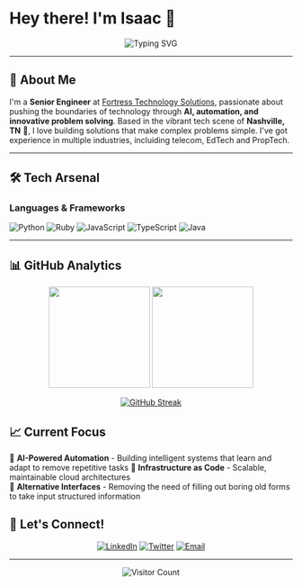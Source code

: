 # Hey there! I'm Isaac 👋

<div align="center">
  
![Typing SVG](https://readme-typing-svg.herokuapp.com?font=Fira+Code&size=30&duration=3000&pause=1000&color=00D4FF&center=true&vCenter=true&width=600&lines=Senior+Engineer+%40+Fortress+Tech;AI+%26+Automation+Enthusiast;Problem+Solver+%26+Code+Craftsman;Nashville+Based+Developer)

</div>

---

## 🚀 About Me

I'm a **Senior Engineer** at [Fortress Technology Solutions](https://github.com/fortress-technology-solutions), passionate about pushing the boundaries of technology through **AI, automation, and innovative problem solving**. Based in the vibrant tech scene of **Nashville, TN** 🎸, I love building solutions that make complex problems simple. I've got experience in multiple industries, incluiding telecom, EdTech and PropTech.

---

## 🛠️ Tech Arsenal

### **Languages & Frameworks**
<p align="left">
<img src="https://img.shields.io/badge/Python-3776AB?style=for-the-badge&logo=python&logoColor=white" alt="Python"/>
<img src="https://img.shields.io/badge/Ruby-CC342D?style=for-the-badge&logo=ruby&logoColor=white" alt="Ruby"/>
<img src="https://img.shields.io/badge/JavaScript-F7DF1E?style=for-the-badge&logo=javascript&logoColor=black" alt="JavaScript"/>
<img src="https://img.shields.io/badge/TypeScript-007ACC?style=for-the-badge&logo=typescript&logoColor=white" alt="TypeScript"/>
<img src="https://img.shields.io/badge/Java-ED8B00?style=for-the-badge&logo=java&logoColor=white" alt="Java"/>
</p>

---

## 📊 GitHub Analytics

<div align="center">
  
<img height="180em" src="https://github-readme-stats.vercel.app/api?username=isaacmtz90&show_icons=true&theme=tokyonight&include_all_commits=true&count_private=true"/>
<img height="180em" src="https://github-readme-stats.vercel.app/api/top-langs/?username=isaacmtz90&layout=compact&langs_count=8&theme=tokyonight"/>

</div>

<div align="center">
  
[![GitHub Streak](https://github-readme-streak-stats.herokuapp.com/?user=isaacmtz90&theme=tokyonight)](https://git.io/streak-stats)

</div>


## 📈 Current Focus

🤖 **AI-Powered Automation** - Building intelligent systems that learn and adapt to remove repetitive tasks
🔧 **Infrastructure as Code** - Scalable, maintainable cloud architectures  
🧠 **Alternative Interfaces** - Removing the need of filling out boring old forms to take input structured information

## 🤝 Let's Connect!

<div align="center">

[![LinkedIn](https://img.shields.io/badge/LinkedIn-0077B5?style=for-the-badge&logo=linkedin&logoColor=white)](https://linkedin.com/in/isaacmtz90)
[![Twitter](https://img.shields.io/badge/Twitter-1DA1F2?style=for-the-badge&logo=twitter&logoColor=white)](https://twitter.com/isaacmtz90)
[![Email](https://img.shields.io/badge/Email-D14836?style=for-the-badge&logo=gmail&logoColor=white)](mailto:isaac@chirals.net)

</div>

---

<div align="center">

![Visitor Count](https://profile-counter.glitch.me/isaacmtz90/count.svg)

</div>
